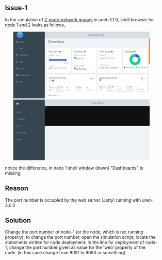 ## Issue-1

In the simulation of [2-node-network.groovy](Source_Code/2-node-network.groovy) in unet-3.1.0, shell browser for node 1 and 2 looks as follows,

<p align="center">
  <img src="Images/Node-1.png" width="450" /> 
  <img src="Images/Node-2.png" width="450" /> 
</p>

notice the difference, in node 1 shell window (down) "Dashboards" is missing

## Reason

The port number is occupied by the web server (Jetty) running with unet-3.0.0

## Solution

Change the port number of node-1 (or the node, which is not running properly), to change the port number, open the simulation script, locate the statements written for node deployment. In the line for deployment of node-1, change the port number given as value for the 'web' property of the node. (in this case change from 8081  to 8083 or something)
